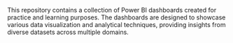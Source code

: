 This repository contains a collection of Power BI dashboards created for practice and learning purposes. The dashboards are designed to showcase various data visualization and analytical techniques, providing insights from diverse datasets across multiple domains.

